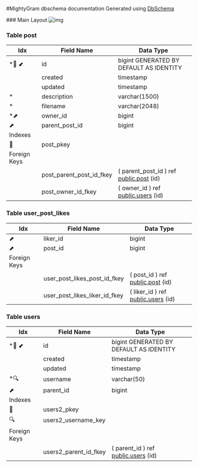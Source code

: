 #MightyGram dbschema documentation
Generated using [DbSchema](https://dbschema.com)




<a name='layout1'>### Main Layout
![img](./MainLayout.svg)



### Table post 
| Idx | Field Name | Data Type |
|---|---|---|
| *🔑 ⬋ | <a name='public.post_id'>id</a>| bigint GENERATED BY DEFAULT AS IDENTITY |
|  | <a name='public.post_created'>created</a>| timestamp  |
|  | <a name='public.post_updated'>updated</a>| timestamp  |
| *| <a name='public.post_description'>description</a>| varchar&#40;1500&#41;  |
| *| <a name='public.post_filename'>filename</a>| varchar&#40;2048&#41;  |
| *⬈ | <a name='public.post_owner_id'>owner&#95;id</a>| bigint  |
| ⬈ | <a name='public.post_parent_post_id'>parent&#95;post&#95;id</a>| bigint  |
| Indexes |
| 🔑 | post&#95;pkey || ON id|
| Foreign Keys |
|  | post_parent_post_id_fkey | ( parent&#95;post&#95;id ) ref [public&#46;post](#post) (id) |
|  | post_owner_id_fkey | ( owner&#95;id ) ref [public&#46;users](#users) (id) |


### Table user_post_likes 
| Idx | Field Name | Data Type |
|---|---|---|
| ⬈ | <a name='public.user_post_likes_liker_id'>liker&#95;id</a>| bigint  |
| ⬈ | <a name='public.user_post_likes_post_id'>post&#95;id</a>| bigint  |
| Foreign Keys |
|  | user_post_likes_post_id_fkey | ( post&#95;id ) ref [public&#46;post](#post) (id) |
|  | user_post_likes_liker_id_fkey | ( liker&#95;id ) ref [public&#46;users](#users) (id) |


### Table users 
| Idx | Field Name | Data Type |
|---|---|---|
| *🔑 ⬋ | <a name='public.users_id'>id</a>| bigint GENERATED BY DEFAULT AS IDENTITY |
|  | <a name='public.users_created'>created</a>| timestamp  |
|  | <a name='public.users_updated'>updated</a>| timestamp  |
| *🔍 | <a name='public.users_username'>username</a>| varchar&#40;50&#41;  |
| ⬈ | <a name='public.users_parent_id'>parent&#95;id</a>| bigint  |
| Indexes |
| 🔑 | users2&#95;pkey || ON id|
| 🔍  | users2&#95;username&#95;key || ON username|
| Foreign Keys |
|  | users2_parent_id_fkey | ( parent&#95;id ) ref [public&#46;users](#users) (id) |



